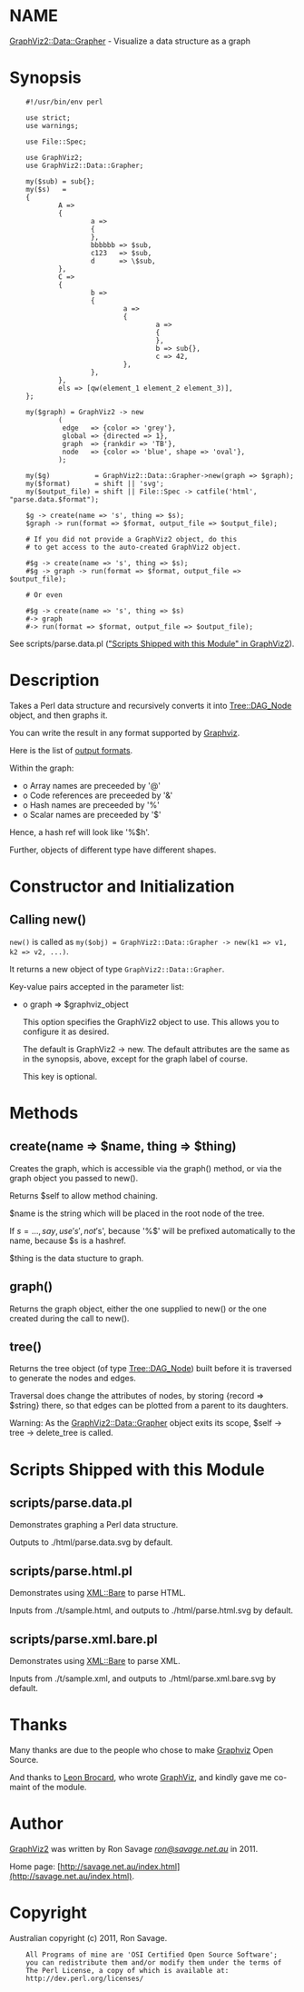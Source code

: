 # NAME

[GraphViz2::Data::Grapher](https://metacpan.org/pod/GraphViz2::Data::Grapher) - Visualize a data structure as a graph

# Synopsis

        #!/usr/bin/env perl

        use strict;
        use warnings;

        use File::Spec;

        use GraphViz2;
        use GraphViz2::Data::Grapher;

        my($sub) = sub{};
        my($s)   =
        {
                A =>
                {
                        a =>
                        {
                        },
                        bbbbbb => $sub,
                        c123   => $sub,
                        d      => \$sub,
                },
                C =>
                {
                        b =>
                        {
                                a =>
                                {
                                        a =>
                                        {
                                        },
                                        b => sub{},
                                        c => 42,
                                },
                        },
                },
                els => [qw(element_1 element_2 element_3)],
        };

        my($graph) = GraphViz2 -> new
                (
                 edge   => {color => 'grey'},
                 global => {directed => 1},
                 graph  => {rankdir => 'TB'},
                 node   => {color => 'blue', shape => 'oval'},
                );

        my($g)           = GraphViz2::Data::Grapher->new(graph => $graph);
        my($format)      = shift || 'svg';
        my($output_file) = shift || File::Spec -> catfile('html', "parse.data.$format");

        $g -> create(name => 's', thing => $s);
        $graph -> run(format => $format, output_file => $output_file);

        # If you did not provide a GraphViz2 object, do this
        # to get access to the auto-created GraphViz2 object.

        #$g -> create(name => 's', thing => $s);
        #$g -> graph -> run(format => $format, output_file => $output_file);

        # Or even

        #$g -> create(name => 's', thing => $s)
        #-> graph
        #-> run(format => $format, output_file => $output_file);

See scripts/parse.data.pl (["Scripts Shipped with this Module" in GraphViz2](https://metacpan.org/pod/GraphViz2#Scripts-Shipped-with-this-Module)).

# Description

Takes a Perl data structure and recursively converts it into [Tree::DAG\_Node](https://metacpan.org/pod/Tree::DAG_Node) object, and then graphs it.

You can write the result in any format supported by [Graphviz](http://www.graphviz.org/).

Here is the list of [output formats](http://www.graphviz.org/content/output-formats).

Within the graph:

- o Array names are preceeded by '@'
- o Code references are preceeded by '&'
- o Hash names are preceeded by '%'
- o Scalar names are preceeded by '$'

Hence, a hash ref will look like '%$h'.

Further, objects of different type have different shapes.

# Constructor and Initialization

## Calling new()

`new()` is called as `my($obj) = GraphViz2::Data::Grapher -> new(k1 => v1, k2 => v2, ...)`.

It returns a new object of type `GraphViz2::Data::Grapher`.

Key-value pairs accepted in the parameter list:

- o graph => $graphviz\_object

    This option specifies the GraphViz2 object to use. This allows you to configure it as desired.

    The default is GraphViz2 -> new. The default attributes are the same as in the synopsis, above,
    except for the graph label of course.

    This key is optional.

# Methods

## create(name => $name, thing => $thing)

Creates the graph, which is accessible via the graph() method, or via the graph object you passed to new().

Returns $self to allow method chaining.

$name is the string which will be placed in the root node of the tree.

If $s = {...}, say, use 's', not '$s', because '%$' will be prefixed automatically to the name,
because $s is a hashref.

$thing is the data stucture to graph.

## graph()

Returns the graph object, either the one supplied to new() or the one created during the call to new().

## tree()

Returns the tree object (of type [Tree::DAG\_Node](https://metacpan.org/pod/Tree::DAG_Node)) built before it is traversed to generate the nodes and edges.

Traversal does change the attributes of nodes, by storing {record => $string} there, so that
edges can be plotted from a parent to its daughters.

Warning: As the [GraphViz2::Data::Grapher](https://metacpan.org/pod/GraphViz2::Data::Grapher) object exits its scope, $self -> tree -> delete\_tree is called.

# Scripts Shipped with this Module

## scripts/parse.data.pl

Demonstrates graphing a Perl data structure.

Outputs to ./html/parse.data.svg by default.

## scripts/parse.html.pl

Demonstrates using [XML::Bare](https://metacpan.org/pod/XML::Bare) to parse HTML.

Inputs from ./t/sample.html, and outputs to ./html/parse.html.svg by default.

## scripts/parse.xml.bare.pl

Demonstrates using [XML::Bare](https://metacpan.org/pod/XML::Bare) to parse XML.

Inputs from ./t/sample.xml, and outputs to ./html/parse.xml.bare.svg by default.

# Thanks

Many thanks are due to the people who chose to make [Graphviz](http://www.graphviz.org/) Open Source.

And thanks to [Leon Brocard](http://search.cpan.org/~lbrocard/), who wrote [GraphViz](https://metacpan.org/pod/GraphViz), and kindly gave me co-maint of the module.

# Author

[GraphViz2](https://metacpan.org/pod/GraphViz2) was written by Ron Savage _<ron@savage.net.au>_ in 2011.

Home page: [http://savage.net.au/index.html](http://savage.net.au/index.html).

# Copyright

Australian copyright (c) 2011, Ron Savage.

        All Programs of mine are 'OSI Certified Open Source Software';
        you can redistribute them and/or modify them under the terms of
        The Perl License, a copy of which is available at:
        http://dev.perl.org/licenses/
